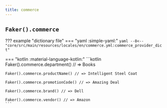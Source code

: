 ```yaml
---
title: commerce
---
```


## `Faker().commerce`

??? example "dictionary file"
    === "yaml :simple-yaml:"
        ```yaml
        --8<-- "core/src/main/resources/locales/en/commerce.yml:commerce_provider_dict"
        ```

=== "kotlin :material-language-kotlin:"
    ```kotlin
    Faker().commerce.department() // => Books

    Faker().commerce.productName() // => Intelligent Steel Coat

    Faker().commerce.promotionCode() // => Amazing Deal

    Faker().commerce.brand() // => Dell

    Faker().commerce.vendor() // => Amazon
    ```
